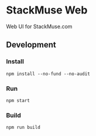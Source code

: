# StackMuse Web

Web UI for StackMuse.com

## Development

### Install

```shell
npm install --no-fund --no-audit
```

### Run

```shell
npm start
```

### Build

```shell
npm run build
```
